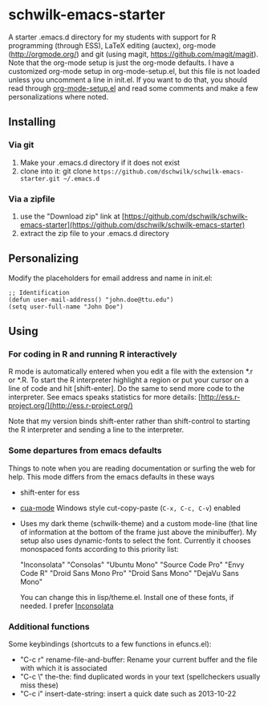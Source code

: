 schwilk-emacs-starter
=====================

A starter .emacs.d directory for my students with support for R programming (through ESS), LaTeX editing (auctex), org-mode (http://orgmode.org/) and git (using magit, https://github.com/magit/magit). Note that the org-mode setup is just the org-mode defaults.  I have a customized org-mode setup in org-mode-setup.el, but this file is not loaded unless you uncomment a line in init.el.  If you want to do that, you should read through [org-mode-setup.el](file:lisp/org-mode-setup.el) and read some comments and make a few personalizations where noted.

Installing
----------

### Via git
1. Make your .emacs.d directory if it does not exist
2. clone into it: git clone `https://github.com/dschwilk/schwilk-emacs-starter.git ~/.emacs.d`

### Via a zipfile
1. use the "Download zip" link at [https://github.com/dschwilk/schwilk-emacs-starter](https://github.com/dschwilk/schwilk-emacs-starter)
2. extract the zip file to your .emacs.d directory

Personalizing
-------------
Modify the placeholders for email address and name in init.el:

    ;; Identification
    (defun user-mail-address() "john.doe@ttu.edu")
    (setq user-full-name "John Doe")

Using
-----

### For coding in R and running R interactively

R mode is automatically entered when you edit a file with the extension *.r or *.R. To start the R interpreter highlight a region or put your cursor on
a line of code and hit [shift-enter]. Do the same to send more code to the interpreter. See emacs speaks statistics for more details: [http://ess.r-project.org/](http://ess.r-project.org/)

Note that my version binds shift-enter rather than shift-control to starting the R interpreter and sending a line to the interpreter.

### Some departures from emacs defaults

Things to note when you are reading documentation or surfing the web for help. This mode differs from the emacs defaults in these ways

* shift-enter for ess
* [cua-mode](http://ess.r-project.org/) Windows style cut-copy-paste (`C-x, C-c, C-v`) enabled
* Uses my dark theme (schwilk-theme) and a custom mode-line (that line of information at the bottom of the frame just above the minibuffer). My setup also uses dynamic-fonts to select the font. Currently it chooses monospaced fonts according to this priority list:

    "Inconsolata" "Consolas" "Ubuntu Mono" "Source Code Pro" "Envy Code R" "Droid Sans Mono Pro" "Droid Sans Mono" "DejaVu Sans Mono"
    
  You can change this in lisp/theme.el. Install one of these fonts, if needed. I prefer [Inconsolata](http://www.levien.com/type/myfonts/inconsolata.html)

### Additional functions

Some keybindings (shortcuts to a few functions in efuncs.el):

* "C-c r"   rename-file-and-buffer: Rename your current buffer and the file with which it is associated
* "C-c \\"  the-the: find duplicated words in your text (spellcheckers usually miss these)
* "C-c i"   insert-date-string: insert a quick date such as 2013-10-22

